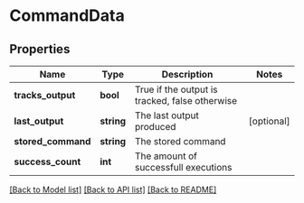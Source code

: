 # CommandData

## Properties
Name | Type | Description | Notes
------------ | ------------- | ------------- | -------------
**tracks_output** | **bool** | True if the output is tracked, false otherwise | 
**last_output** | **string** | The last output produced | [optional] 
**stored_command** | **string** | The stored command | 
**success_count** | **int** | The amount of successfull executions | 

[[Back to Model list]](../README.md#documentation-for-models) [[Back to API list]](../README.md#documentation-for-api-endpoints) [[Back to README]](../README.md)


